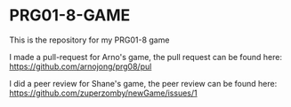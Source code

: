 # PRG01-8-GAME
This is the repository for my PRG01-8 game


I made a pull-request for Arno's game, the pull request can be found here: https://github.com/arnojong/prg08/pul

I did a peer review for Shane's game, the peer review can be found here: https://github.com/zuperzomby/newGame/issues/1
